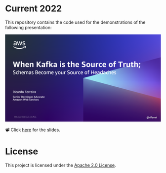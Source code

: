 # Current 2022
This repository contains the code used for the demonstrations of the following presentation:

![When Kafka is the source of truth; schemas become your source of headaches](images/preso.png)

📽 Click [here](https://talks.riferrei.com/WnA2s1) for the slides.

# License

This project is licensed under the [Apache 2.0 License](./LICENSE).
